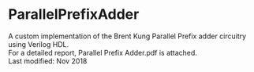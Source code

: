 # ParallelPrefixAdder
A custom implementation of the Brent Kung Parallel Prefix adder circuitry using Verilog HDL. <br/>
For a detailed report, Parallel Prefix Adder.pdf is attached. <br/>
Last modified: Nov 2018
